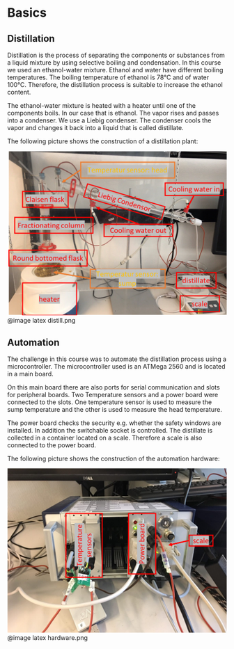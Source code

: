 # Basics
## Distillation 

Distillation is the process of separating the components or substances from a liquid mixture by using selective boiling and condensation. In this course we used an ethanol-water mixture. Ethanol and water have different boiling temperatures. The boiling temperature of ethanol is 78°C and of water 100°C. Therefore, the distillation process is suitable to increase the ethanol content. 

The ethanol-water mixture is heated with a heater until one of the components boils. In our case that is ethanol. The vapor rises and passes into a condenser. We use a Liebig condenser. The condenser cools the vapor and changes it back into a liquid that is called distillate. 

The following picture shows the construction of a distillation plant:

![Distillation](distill.png)
@image latex distill.png 

## Automation

The challenge in this course was to automate the distillation process using a microcontroller. The microcontroller used is an ATMega 2560 and is located in a main board. 

On this main board there are also ports for serial communication and slots for peripheral boards. Two Temperature sensors and a power board were connected to the slots. One temperature sensor is used to measure the sump temperature and the other is used to measure the head temperature. 

The power board checks the security e.g. whether the safety windows are installed. In addition the switchable socket is controlled. The distillate is collected in a container located on a scale. Therefore a scale is also connected to the power board. 

The following picture shows the construction of the automation hardware: 

![Hardware](hardware.png)
@image latex hardware.png 
